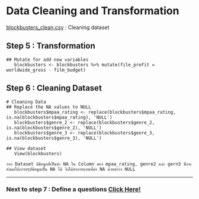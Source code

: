 # Data Cleaning and Transformation
[blockbusters_clean.csv](https://github.com/sit-2021-int214/021-Worldwide-Blockbusters-2019-1977/blob/main/blockbusters_clean.csv) : Cleaning dataset

## Step 5 : Transformation
```
## Mutate for add new variables
   blockbusters <- blockbusters %>% mutate(file_profit = worldwide_gross - film_budget)
```   

## Step 6 : Cleaning Dataset
```
# Cleaning Data
## Replace the NA values to NULL
   blockbusters$mpaa_rating <- replace(blockbusters$mpaa_rating, is.na(blockbusters$mpaa_rating), 'NULL')
   blockbusters$genre_2 <- replace(blockbusters$genre_2, is.na(blockbusters$genre_2), 'NULL')
   blockbusters$genre_3 <- replace(blockbusters$genre_3, is.na(blockbusters$genre_3), 'NULL')

## View dataset
   View(blockbusters) 

```

```
จาก Dataset มีข้อมูลที่เป็นค่า NA ใน Column ของ mpaa_rating, genre2 และ gern3 ซึ่งจะส่งผลให้การสรุปข้อมูลเป็น NA ได้ จึงได้ทำการแทนที่ค่า NA ด้วยคำว่า NULL
```
---
### Next to step 7 : Define a questions [Click Here!](https://github.com/sit-2021-int214/021-Worldwide-Blockbusters-2019-1977/blob/main/step7_define_question.md)

